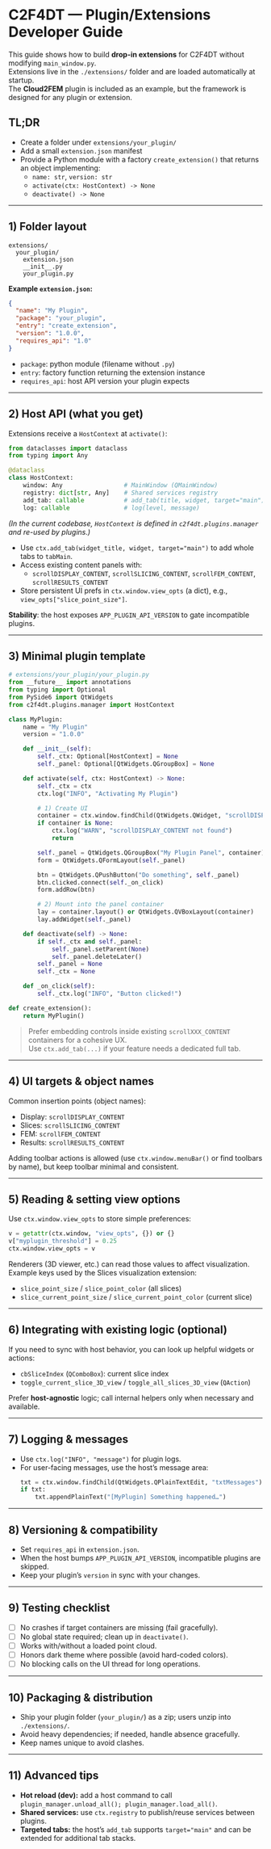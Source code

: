 # C2F4DT — Plugin/Extensions Developer Guide

This guide shows how to build **drop-in extensions** for C2F4DT without modifying `main_window.py`.  
Extensions live in the `./extensions/` folder and are loaded automatically at startup.  
The **Cloud2FEM** plugin is included as an example, but the framework is designed for any plugin or extension.

## TL;DR
- Create a folder under `extensions/your_plugin/`
- Add a small `extension.json` manifest
- Provide a Python module with a factory `create_extension()` that returns an object implementing:
  - `name: str`, `version: str`
  - `activate(ctx: HostContext) -> None`
  - `deactivate() -> None`

---

## 1) Folder layout

```
extensions/
  your_plugin/
    extension.json
    __init__.py
    your_plugin.py
```

**Example `extension.json`:**
```json
{
  "name": "My Plugin",
  "package": "your_plugin",
  "entry": "create_extension",
  "version": "1.0.0",
  "requires_api": "1.0"
}
```

- `package`: python module (filename without `.py`)
- `entry`: factory function returning the extension instance
- `requires_api`: host API version your plugin expects

---

## 2) Host API (what you get)

Extensions receive a `HostContext` at `activate()`:

```python
from dataclasses import dataclass
from typing import Any

@dataclass
class HostContext:
    window: Any                 # MainWindow (QMainWindow)
    registry: dict[str, Any]    # Shared services registry
    add_tab: callable           # add_tab(title, widget, target="main")
    log: callable               # log(level, message)
```

*(In the current codebase, `HostContext` is defined in `c2f4dt.plugins.manager` and re-used by plugins.)*

- Use `ctx.add_tab(widget_title, widget, target="main")` to add whole tabs to `tabMain`.
- Access existing content panels with:
  - `scrollDISPLAY_CONTENT`, `scrollSLICING_CONTENT`, `scrollFEM_CONTENT`, `scrollRESULTS_CONTENT`
- Store persistent UI prefs in `ctx.window.view_opts` (a dict), e.g., `view_opts["slice_point_size"]`.

**Stability**: the host exposes `APP_PLUGIN_API_VERSION` to gate incompatible plugins.

---

## 3) Minimal plugin template

```python
# extensions/your_plugin/your_plugin.py
from __future__ import annotations
from typing import Optional
from PySide6 import QtWidgets
from c2f4dt.plugins.manager import HostContext

class MyPlugin:
    name = "My Plugin"
    version = "1.0.0"

    def __init__(self):
        self._ctx: Optional[HostContext] = None
        self._panel: Optional[QtWidgets.QGroupBox] = None

    def activate(self, ctx: HostContext) -> None:
        self._ctx = ctx
        ctx.log("INFO", "Activating My Plugin")

        # 1) Create UI
        container = ctx.window.findChild(QtWidgets.QWidget, "scrollDISPLAY_CONTENT")
        if container is None:
            ctx.log("WARN", "scrollDISPLAY_CONTENT not found")
            return

        self._panel = QtWidgets.QGroupBox("My Plugin Panel", container)
        form = QtWidgets.QFormLayout(self._panel)

        btn = QtWidgets.QPushButton("Do something", self._panel)
        btn.clicked.connect(self._on_click)
        form.addRow(btn)

        # 2) Mount into the panel container
        lay = container.layout() or QtWidgets.QVBoxLayout(container)
        lay.addWidget(self._panel)

    def deactivate(self) -> None:
        if self._ctx and self._panel:
            self._panel.setParent(None)
            self._panel.deleteLater()
        self._panel = None
        self._ctx = None

    def _on_click(self):
        self._ctx.log("INFO", "Button clicked!")

def create_extension():
    return MyPlugin()
```

> Prefer embedding controls inside existing `scrollXXX_CONTENT` containers for a cohesive UX.  
> Use `ctx.add_tab(...)` if your feature needs a dedicated full tab.

---

## 4) UI targets & object names

Common insertion points (object names):

- Display: `scrollDISPLAY_CONTENT`
- Slices: `scrollSLICING_CONTENT`
- FEM: `scrollFEM_CONTENT`
- Results: `scrollRESULTS_CONTENT`

Adding toolbar actions is allowed (use `ctx.window.menuBar()` or find toolbars by name), but keep toolbar minimal and consistent.

---

## 5) Reading & setting view options

Use `ctx.window.view_opts` to store simple preferences:

```python
v = getattr(ctx.window, "view_opts", {}) or {}
v["myplugin_threshold"] = 0.25
ctx.window.view_opts = v
```

Renderers (3D viewer, etc.) can read those values to affect visualization.  
Example keys used by the Slices visualization extension:

- `slice_point_size` / `slice_point_color` (all slices)
- `slice_current_point_size` / `slice_current_point_color` (current slice)

---

## 6) Integrating with existing logic (optional)

If you need to sync with host behavior, you can look up helpful widgets or actions:

- `cbSliceIndex` (`QComboBox`): current slice index
- `toggle_current_slice_3D_view` / `toggle_all_slices_3D_view` (`QAction`)

Prefer **host-agnostic** logic; call internal helpers only when necessary and available.

---

## 7) Logging & messages

- Use `ctx.log("INFO", "message")` for plugin logs.
- For user-facing messages, use the host’s message area:
  ```python
  txt = ctx.window.findChild(QtWidgets.QPlainTextEdit, "txtMessages")
  if txt:
      txt.appendPlainText("[MyPlugin] Something happened…")
  ```

---

## 8) Versioning & compatibility

- Set `requires_api` in `extension.json`.
- When the host bumps `APP_PLUGIN_API_VERSION`, incompatible plugins are skipped.
- Keep your plugin’s `version` in sync with your changes.

---

## 9) Testing checklist

- [ ] No crashes if target containers are missing (fail gracefully).
- [ ] No global state required; clean up in `deactivate()`.
- [ ] Works with/without a loaded point cloud.
- [ ] Honors dark theme where possible (avoid hard-coded colors).
- [ ] No blocking calls on the UI thread for long operations.

---

## 10) Packaging & distribution

- Ship your plugin folder (`your_plugin/`) as a zip; users unzip into `./extensions/`.
- Avoid heavy dependencies; if needed, handle absence gracefully.
- Keep names unique to avoid clashes.

---

## 11) Advanced tips

- **Hot reload (dev):** add a host command to call `plugin_manager.unload_all(); plugin_manager.load_all()`.
- **Shared services:** use `ctx.registry` to publish/reuse services between plugins.
- **Targeted tabs:** the host’s `add_tab` supports `target="main"` and can be extended for additional tab stacks.
